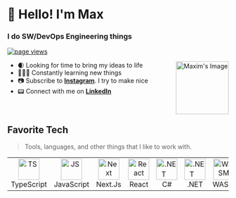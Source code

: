 <h1 align="left" id="buttercuper-title">
  🐊 Hello! I'm Max
</h1>

<h3 align="left">I do SW/DevOps Engineering things</h3>
<p align="left">
  <a href="https://github.com/Buttercuper777">
    <img src="https://komarev.com/ghpvc/?username=buttercuper777&color=7045F0" alt="page views" />
  </a>
</p>


<a href="#buttercuper-title">
  <img src="https://res.cloudinary.com/dmj1kropp/image/upload/c_scale,w_200/v1684664730/emojibest_com_AnimatedSticker_aeou1k.gif" alt="Maxim's Image" width="120" alt="buttercuper" align="right" />
</a>

- 🌒 Looking for time to bring my ideas to life
- 👨🏻‍💻 Constantly learning new things
- 📷 Subscribe to **[Instagram]**. I try to make nice
- 📟 Connect with me on **[LinkedIn]**

<br>

<h2 align="left" id="buttercuper-tech">Favorite Tech</h2>

> Tools, languages, and other things that I like to work with.

<table>
  <tr>
    <td align="center" width="96">
      <a href="#buttercuper-tech">
        <img src="https://res.cloudinary.com/dmj1kropp/image/upload/v1684667374/Tools/icons8-typescript-144_krxkub.svg" width="48" height="48" alt="TS" />
      </a>
      <br>TypeScript
    </td>
        <td align="center" width="96">
      <a href="#buttercuper-tech">
        <img src="https://res.cloudinary.com/dmj1kropp/image/upload/v1684667472/Tools/icons8-js-144_hxmxg7.png" width="48" height="48" alt="JS" />
      </a>
      <br>JavaScript
    </td>
    <td align="center" width=96">
        <a href="#buttercuper-tech">
            <img src="https://res.cloudinary.com/dmj1kropp/image/upload/v1697641847/dxvvtroykt4xobq1idaq.png" width="48" height="48" alt="Next" />
        </a>
    <br>Next.Js
    </td>
       <td align="center" width=96">
        <a href="#buttercuper-tech">
            <img src="https://res.cloudinary.com/dmj1kropp/image/upload/v1646351806/svgviewer-output_1_ud7uof.svg" width="48" height="48" alt="React" />
        </a>
    <br>React
    </td>
        <td align="center" width=96">
      <a href="#buttercuper-tech">
        <img src="https://res.cloudinary.com/dmj1kropp/image/upload/v1646352172/svgviewer-output_3_olfo08.svg" width="48" height="48" alt=".NETㅤ" />
      </a>
      <br>C#
    </td>
    <td align="center" width=96">
      <a href="#buttercuper-tech">
        <img src="https://res.cloudinary.com/dmj1kropp/image/upload/v1684670134/Tools/Microsoft_.NET_logo.svg_m0x5nr.png" width="48" height="48" alt=".NETㅤ" />
      </a>
      <br>.NET
    </td>
    <td align="center" width=96">
      <a href="#buttercuper-tech">
        <img src="https://res.cloudinary.com/dmj1kropp/image/upload/v1684668586/Tools/1200px-WebAssembly_Logo.svg_nari9s.png" width="48" height="48" alt="WASM" />
      </a>
      <br>WASM
    </td>
    <td align="center" width=96">
      <a href="#buttercuper-tech">
        <img src="https://res.cloudinary.com/dmj1kropp/image/upload/v1646352292/svgviewer-output_4_zmb7iu.svg" width="48" height="48" alt="Docker" />
      </a>
      <br>Docker
    </td>
  </tr>
</table>



<!-- links -->

[linkedin]: https://www.linkedin.com/in/maxim-krupin-573461233/
[instagram]: https://www.instagram.com/maa_xim_/

<!--  -->

